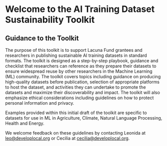 # Welcome to the AI Training Dataset Sustainability Toolkit
## Guidance to the Toolkit

The purpose of this toolkit is to support Lacuna Fund grantees and researchers in publishing sustainable AI training datasets in standard formats. The toolkit is designed as a step-by-step playbook, guidance and checklist that researchers can reference as they prepare their datasets to ensure widespread reuse by other researchers in the Machine Learning (ML) community.  The toolkit covers topics including guidance on producing high-quality datasets before publication, selection of appropriate platforms to host the dataset, and activities they can undertake to promote the datasets and maximize their discoverability and impact. The toolkit will also emphasize ethical considerations including guidelines on how to protect personal information and privacy.

Examples provided within this initial draft of the toolkit are specific to datasets for use in ML in Agriculture, Climate, Natural Language Processing, Health and Energy. 

We welcome feedback on these guidelines by contacting Leonida at [leo@developlocal.org](mailto:leo@developlocal.org)  or Cecilia at [cecilia@developlocal.org](mailto:cecilia@developlocal.org).